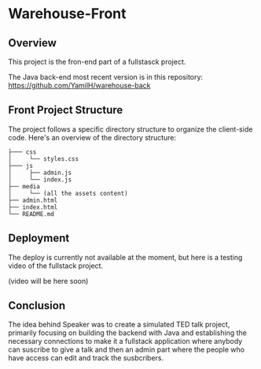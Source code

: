 # Warehouse-Front

## Overview

This project is the fron-end part of a fullstasck project.

The Java back-end most recent version is in this repository: https://github.com/YamilH/warehouse-back


## Front Project Structure

The project follows a specific directory structure to organize the client-side code. Here's an overview of the directory structure:

```.
├─── css
│     └── styles.css
├─── js
│     ├── admin.js
│     └── index.js
├── media
│     └── (all the assets content)
├── admin.html
├── index.html
└── README.md
```


## Deployment

The deploy is currently not available at the moment, but here is a testing video of the fullstack project.

(video will be here soon)


## Conclusion

The idea behind Speaker was to create a simulated TED talk project, primarily focusing on building the backend with Java and establishing the necessary connections to make it a fullstack application where anybody can suscribe to give a talk and then an admin part where the people who have access can edit and track the susbcribers.